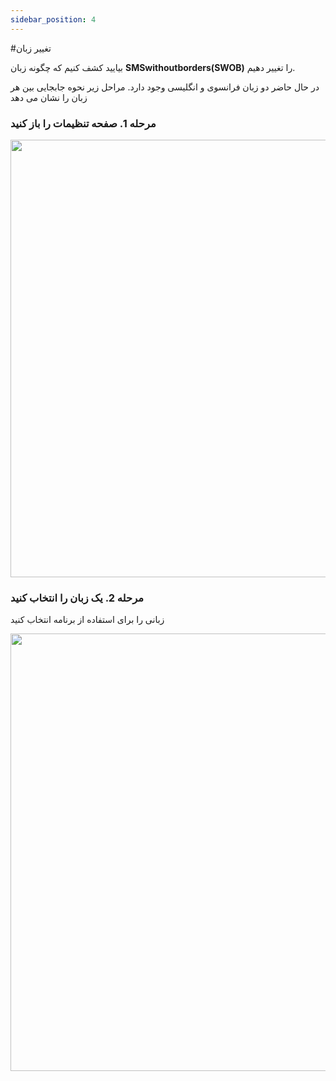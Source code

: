 ```yaml
---
sidebar_position: 4
---
```


#تغییر زبان

بیایید کشف کنیم که چگونه زبان **SMSwithoutborders(SWOB)** را تغییر دهیم.

در حال حاضر دو زبان فرانسوی و انگلیسی وجود دارد. مراحل زیر نحوه جابجایی بین هر زبان را نشان می دهد

### مرحله 1. صفحه تنظیمات را باز کنید

<img src="/img/settings .png" height="700" />

### مرحله 2. یک زبان را انتخاب کنید

زبانی را برای استفاده از برنامه انتخاب کنید

<img src="/img/language.png" height="700" />
